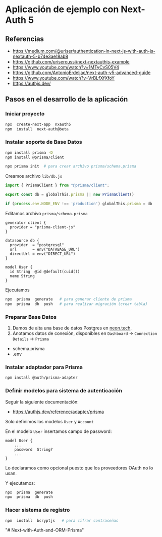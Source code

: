 # Aplicación de ejemplo con Next-Auth 5

## Referencias 

- https://medium.com/@uriser/authentication-in-next-js-with-auth-js-nextauth-5-b74e3ae18ab8
- https://github.com/uriseroussi/next-nextauthjs-example
- https://www.youtube.com/watch?v=1MTyCvS05V4
- https://github.com/AntonioErdeljac/next-auth-v5-advanced-guide
- https://www.youtube.com/watch?v=VrBLfXfXfoY
- https://authjs.dev/

## Pasos en el desarrollo de la aplicación

### Iniciar proyecto

```sh
npx  create-next-app  nxauth5
npm  install  next-auth@beta
```

### Instalar soporte de Base Datos

```sh
npm install prisma -D
npm install @prisma/client

npx prisma init  # para crear archivo prisma/schema.prisma
```

Creamos archivo `lib/db.js`

```js
import { PrismaClient } from "@prisma/client";

export const db = globalThis.prisma || new PrismaClient()

if (process.env.NODE_ENV !== 'production') globalThis.prisma = db
```

Editamos archivo `prisma/schema.prisma`

```prisma
generator client {
  provider = "prisma-client-js"
}

datasource db {
  provider  = "postgresql"
  url  	    = env("DATABASE_URL")
  directUrl = env("DIRECT_URL")
}

model User {
  id String  @id @default(cuid())
  name String
}
```

Ejecutamos

```sh
npx  prisma  generate   # para generar cliente de prisma
npx  prisma  db  push   # para realizar migración (crear tabla)
```

### Preparar Base Datos 

1. Damos de alta una base de datos Postgres en [neon.tech](https://neon.tech).
2. Anotamos datos de conexión, disponibles en `Dashboard` -> `Connection Details` -> `Prisma`
  - schema.prisma
  - .env


### Instalar adaptador para Prisma

```sh
npm install @auth/prisma-adapter
```

### Definir modelos para sistema de autenticación

Seguir la siguiente documentación: 
- https://authjs.dev/reference/adapter/prisma

Solo definimos los modelos `User` y `Account`

En el modelo `User` insertamos campo de password:

```prisma
model User {
    ...
    password  String?
    ...
}
```
Lo declaramos como opcional puesto que los proveedores OAuth no lo usan.

Y ejecutamos:

```sh
npx  prisma  generate
npx  prisma  db  push
```

### Hacer sistema de registro

```sh
npm  install  bcryptjs   # para cifrar contraseñas
```


"# Next-with-Auth-and-ORM-Prisma" 
